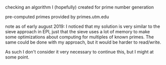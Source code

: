 checking an algorithm I (hopefully) created for prime number generation

pre-computed primes provided by primes.utm.edu

note as of early august 2019: I noticed that my solution is very similar to the sieve approach in EPI, 
just that the sieve uses a lot of memory to make some optimizations about computing for multiples of
known primes. The same could be done with my approach, but it would be harder to read/write.

As such I don't consider it very necessary to continue this, but I might at some point.